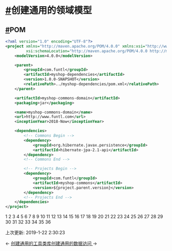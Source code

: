 # [#](https://funtl.com/zh/spring-cloud-alibaba-myshop/创建通用的领域模型.html#创建通用的领域模型)创建通用的领域模型

## [#](https://funtl.com/zh/spring-cloud-alibaba-myshop/创建通用的领域模型.html#pom)POM

```xml
<?xml version="1.0" encoding="UTF-8"?>
<project xmlns="http://maven.apache.org/POM/4.0.0" xmlns:xsi="http://www.w3.org/2001/XMLSchema-instance"
         xsi:schemaLocation="http://maven.apache.org/POM/4.0.0 http://maven.apache.org/xsd/maven-4.0.0.xsd">
    <modelVersion>4.0.0</modelVersion>

    <parent>
        <groupId>com.funtl</groupId>
        <artifactId>myshop-dependencies</artifactId>
        <version>1.0.0-SNAPSHOT</version>
        <relativePath>../myshop-dependencies/pom.xml</relativePath>
    </parent>

    <artifactId>myshop-commons-domain</artifactId>
    <packaging>jar</packaging>

    <name>myshop-commons-domain</name>
    <url>http://www.funtl.com</url>
    <inceptionYear>2018-Now</inceptionYear>

    <dependencies>
        <!-- Commons Begin -->
        <dependency>
            <groupId>org.hibernate.javax.persistence</groupId>
            <artifactId>hibernate-jpa-2.1-api</artifactId>
        </dependency>
        <!-- Commons End -->

        <!-- Projects Begin -->
        <dependency>
            <groupId>com.funtl</groupId>
            <artifactId>myshop-commons</artifactId>
            <version>${project.parent.version}</version>
        </dependency>
        <!-- Projects End -->
    </dependencies>
</project>
```

1
2
3
4
5
6
7
8
9
10
11
12
13
14
15
16
17
18
19
20
21
22
23
24
25
26
27
28
29
30
31
32
33
34
35
36

上次更新: 2019-1-22 2:30:23

← [创建通用的工具类库](https://funtl.com/zh/spring-cloud-alibaba-myshop/创建通用的工具类库.html)[创建通用的数据访问 ](https://funtl.com/zh/spring-cloud-alibaba-myshop/创建通用的数据访问.html)→